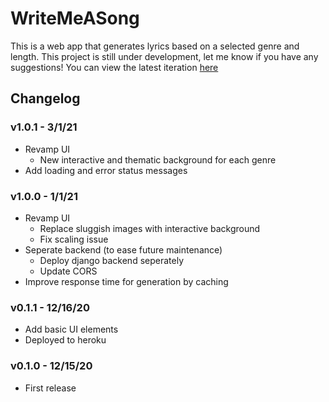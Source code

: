 # WriteMeASong

This is a web app that generates lyrics based on a selected genre and length. This project is still under development, let me know if you have any suggestions! You can view the latest iteration [here](https://write-me-a-song.herokuapp.com/)

## Changelog
### v1.0.1 - 3/1/21
- Revamp UI
  - New interactive and thematic background for each genre
- Add loading and error status messages
### v1.0.0 - 1/1/21
- Revamp UI 
  - Replace sluggish images with interactive background
  - Fix scaling issue
- Seperate backend (to ease future maintenance)
  - Deploy django backend seperately
  - Update CORS
- Improve response time for generation by caching
### v0.1.1 - 12/16/20
- Add basic UI elements
- Deployed to heroku
### v0.1.0 - 12/15/20
- First release
